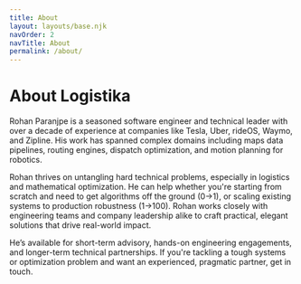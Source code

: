 ```yaml
---
title: About
layout: layouts/base.njk
navOrder: 2
navTitle: About
permalink: /about/
---
```


# About Logistika

Rohan Paranjpe is a seasoned software engineer and technical leader with over a decade of experience at companies like Tesla, Uber, rideOS, Waymo, and Zipline. His work has spanned complex domains including maps data pipelines, routing engines, dispatch optimization, and motion planning for robotics.

Rohan thrives on untangling hard technical problems, especially in logistics and mathematical optimization. He can help whether you're starting from scratch and need to get algorithms off the ground (0→1), or scaling existing systems to production robustness (1→100). Rohan works closely with engineering teams and company leadership alike to craft practical, elegant solutions that drive real-world impact.

He’s available for short-term advisory, hands-on engineering engagements, and longer-term technical partnerships. If you're tackling a tough systems or optimization problem and want an experienced, pragmatic partner, get in touch.